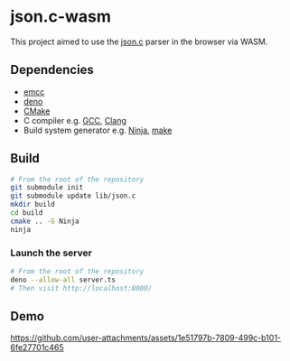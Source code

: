 # json.c-wasm

This project aimed to use the [json.c](https://github.com/ArthurPV/json.c) parser in the browser via WASM.

## Dependencies

- [emcc](https://emscripten.org/docs/tools_reference/emcc.html)
- [deno](https://deno.com/)
- [CMake](https://cmake.org/)
- C compiler e.g. [GCC](https://gcc.gnu.org/), [Clang](https://clang.llvm.org/)
- Build system generator e.g. [Ninja](https://ninja-build.org/), [make](https://www.gnu.org/software/make/)

## Build

```sh
# From the root of the repository
git submodule init
git submodule update lib/json.c
mkdir build
cd build
cmake .. -G Ninja
ninja
```

### Launch the server

```sh
# From the root of the repository
deno --allow-all server.ts
# Then visit http://localhost:8000/
```

## Demo

https://github.com/user-attachments/assets/1e51797b-7809-499c-b101-6fe27701c465
